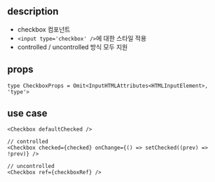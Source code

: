 ## description

- checkbox 컴포넌트
- `<input type='checkbox' />`에 대한 스타일 적용
- controlled / uncontrolled 방식 모두 지원

## props

```tsx
type CheckboxProps = Omit<InputHTMLAttributes<HTMLInputElement>, 'type'>
```

## use case

```tsx
<Checkbox defaultChecked />

// controlled
<Checkbox checked={checked} onChange={() => setChecked((prev) => !prev)} />

// uncontrolled
<Checkbox ref={checkboxRef} />
```
